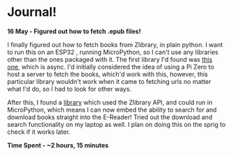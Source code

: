 # Journal!

**16 May - Figured out how to fetch .epub files!**

I finally figured out how to fetch books from Zlibrary, in plain python. I want to run this on an ESP32 , running MicroPython, so I can't use any libraries other than the ones packaged with it. The first library I'd found was [this one](https://github.com/sertraline/zlibrary), which is async. I'd initially considered the idea of using a Pi Zero to host a server to fetch the books, which'd work with this, however, this particular library wouldn't work when it came to fetching urls no matter what I'd do, so I had to look for other ways.

After this, I found a [library](https://github.com/bipinkrish/Zlibrary-API) which used the Zlibrary API, and could run in MicroPython, which means I can now embed the ability to search for and download books straight into the E-Reader! Tried out the download and search functionality on my laptop as well. I plan on doing this on the sprig to check if it works later.

**Time Spent - ~2 hours, 15 minutes**


